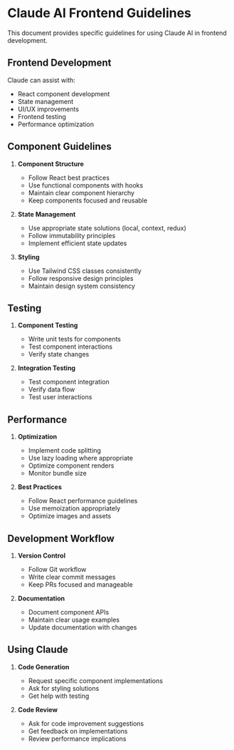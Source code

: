 # Claude AI Frontend Guidelines

This document provides specific guidelines for using Claude AI in frontend development.

## Frontend Development

Claude can assist with:
- React component development
- State management
- UI/UX improvements
- Frontend testing
- Performance optimization

## Component Guidelines

1. **Component Structure**
   - Follow React best practices
   - Use functional components with hooks
   - Maintain clear component hierarchy
   - Keep components focused and reusable

2. **State Management**
   - Use appropriate state solutions (local, context, redux)
   - Follow immutability principles
   - Implement efficient state updates

3. **Styling**
   - Use Tailwind CSS classes consistently
   - Follow responsive design principles
   - Maintain design system consistency

## Testing

1. **Component Testing**
   - Write unit tests for components
   - Test component interactions
   - Verify state changes

2. **Integration Testing**
   - Test component integration
   - Verify data flow
   - Test user interactions

## Performance

1. **Optimization**
   - Implement code splitting
   - Use lazy loading where appropriate
   - Optimize component renders
   - Monitor bundle size

2. **Best Practices**
   - Follow React performance guidelines
   - Use memoization appropriately
   - Optimize images and assets

## Development Workflow

1. **Version Control**
   - Follow Git workflow
   - Write clear commit messages
   - Keep PRs focused and manageable

2. **Documentation**
   - Document component APIs
   - Maintain clear usage examples
   - Update documentation with changes

## Using Claude

1. **Code Generation**
   - Request specific component implementations
   - Ask for styling solutions
   - Get help with testing

2. **Code Review**
   - Ask for code improvement suggestions
   - Get feedback on implementations
   - Review performance implications